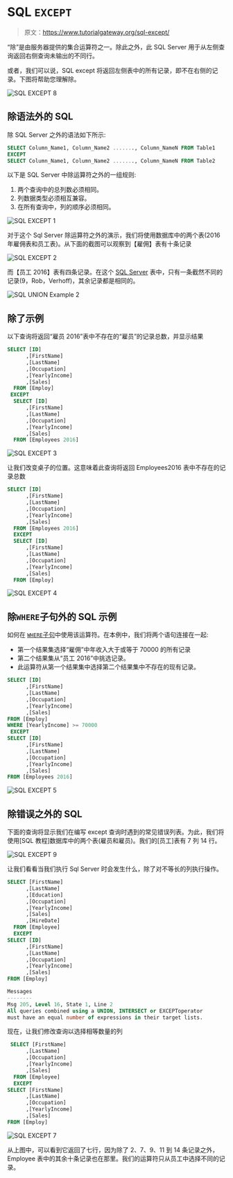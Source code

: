 # SQL `EXCEPT`

> 原文：<https://www.tutorialgateway.org/sql-except/>

“除”是由服务器提供的集合运算符之一。除此之外，此 SQL Server 用于从左侧查询返回右侧查询未输出的不同行。

或者，我们可以说，SQL except 将返回左侧表中的所有记录，即不在右侧的记录。下图将帮助您理解除。

![SQL EXCEPT 8](img/b14818c1d64e2458cca88a5e273b9228.png)

## 除语法外的 SQL

除 SQL Server 之外的语法如下所示:

```sql
SELECT Column_Name1, Column_Name2 ......., Column_NameN FROM Table1
EXCEPT
SELECT Column_Name1, Column_Name2 ......., Column_NameN FROM Table2
```

以下是 SQL Server 中除运算符之外的一组规则:

1.  两个查询中的总列数必须相同。
2.  列数据类型必须相互兼容。
3.  在所有查询中，列的顺序必须相同。

![SQL EXCEPT 1](img/9e88b097df51ba081400cadb28c5eb1e.png)

对于这个 Sql Server 除运算符之外的演示，我们将使用数据库中的两个表(2016 年雇佣表和员工表)。从下面的截图可以观察到【雇佣】表有十条记录

![SQL EXCEPT 2](img/5e26d23b6254606e00990fa4122c1cbe.png)

而【员工 2016】表有四条记录。在这个 [SQL Server](https://www.tutorialgateway.org/sql/) 表中，只有一条截然不同的记录(9，Rob，Verhoff)，其余记录都是相同的。

![SQL UNION Example 2](img/e5c3e49440e6095ab67f5794da023bde.png)

## 除了示例

以下查询将返回“雇员 2016”表中不存在的“雇员”的记录总数，并显示结果

```sql
SELECT [ID]
      ,[FirstName]
      ,[LastName]
      ,[Occupation]
      ,[YearlyIncome]
      ,[Sales]
  FROM [Employ]
 EXCEPT
  SELECT [ID]
      ,[FirstName]
      ,[LastName]
      ,[Occupation]
      ,[YearlyIncome]
      ,[Sales]
  FROM [Employees 2016]
```

![SQL EXCEPT 3](img/0e3b08772dc9f9136583cb7e32fc23bc.png)

让我们改变桌子的位置。这意味着此查询将返回 Employees2016 表中不存在的记录总数

```sql
SELECT [ID]
      ,[FirstName]
      ,[LastName]
      ,[Occupation]
      ,[YearlyIncome]
      ,[Sales]
  FROM [Employees 2016]
  EXCEPT
  SELECT [ID]
      ,[FirstName]
      ,[LastName]
      ,[Occupation]
      ,[YearlyIncome]
      ,[Sales]
  FROM [Employ]

```

![SQL EXCEPT 4](img/981624954b282865f75b1ab2c83e174f.png)

## 除`WHERE`子句外的 SQL 示例

如何在 [`WHERE`子句](https://www.tutorialgateway.org/sql-where-clause/)中使用该运算符。在本例中，我们将两个语句连接在一起:

*   第一个结果集选择“雇佣”中年收入大于或等于 70000 的所有记录
*   第二个结果集从“员工 2016”中挑选记录。
*   此运算符从第一个结果集中选择第二个结果集中不存在的现有记录。

```sql
SELECT [ID]
      ,[FirstName]
      ,[LastName]
      ,[Occupation]
      ,[YearlyIncome]
      ,[Sales]
FROM [Employ]
WHERE [YearlyIncome] >= 70000
 EXCEPT
SELECT [ID]
      ,[FirstName]
      ,[LastName]
      ,[Occupation]
      ,[YearlyIncome]
      ,[Sales]
FROM [Employees 2016]
```

![SQL EXCEPT 5](img/e3d0bc22a8c57972dedd7b48c8788508.png)

## 除错误之外的 SQL

下面的查询将显示我们在编写 except 查询时遇到的常见错误列表。为此，我们将使用[SQL 教程]数据库中的两个表(雇员和雇员)。我们的[员工]表有 7 列 14 行。

![SQL EXCEPT 9](img/8e88d9a3f44b31e38c0fbd081d67faf8.png)

让我们看看当我们执行 Sql Server 时会发生什么，除了对不等长的列执行操作。

```sql
SELECT [FirstName]
      ,[LastName]
      ,[Education]
      ,[Occupation]
      ,[YearlyIncome]
      ,[Sales]
      ,[HireDate]
  FROM [Employee]
  EXCEPT
SELECT [ID]
      ,[FirstName]
      ,[LastName]
      ,[Occupation]
      ,[YearlyIncome]
      ,[Sales]
FROM [Employ]
```

```sql
Messages
--------
Msg 205, Level 16, State 1, Line 2
All queries combined using a UNION, INTERSECT or EXCEPToperator 
must have an equal number of expressions in their target lists.
```

现在，让我们修改查询以选择相等数量的列

```sql
 SELECT [FirstName]
      ,[LastName]
      ,[Occupation]
      ,[YearlyIncome]
      ,[Sales]
  FROM [Employee]
  EXCEPT
SELECT [FirstName]
      ,[LastName]
      ,[Occupation]
      ,[YearlyIncome]
      ,[Sales]
FROM [Employ]
```

![SQL EXCEPT 7](img/c8b4f17e7f44f3dd1c6bd8a39e38508c.png)

从上图中，可以看到它返回了七行，因为除了 2、7、9、11 到 14 条记录之外，Employee 表中的其余十条记录也在那里。我们的运算符只从员工中选择不同的记录。